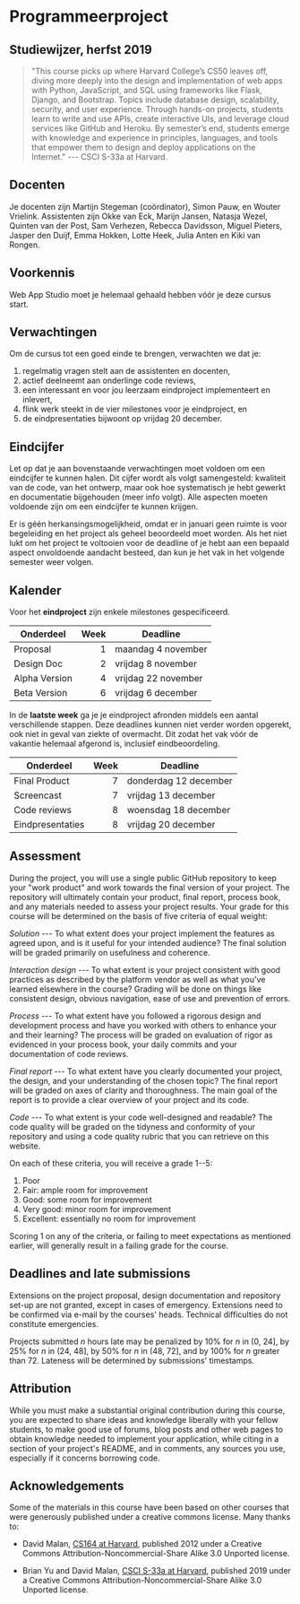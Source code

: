# Programmeerproject

## Studiewijzer, herfst 2019

> "This course picks up where Harvard College’s CS50 leaves off, diving more deeply into the design and implementation of web apps with Python, JavaScript, and SQL using frameworks like Flask, Django, and Bootstrap. Topics include database design, scalability, security, and user experience. Through hands-on projects, students learn to write and use APIs, create interactive UIs, and leverage cloud services like GitHub and Heroku. By semester’s end, students emerge with knowledge and experience in principles, languages, and tools that empower them to design and deploy applications on the Internet." --- CSCI S-33a at Harvard.


## Docenten

Je docenten zijn Martijn Stegeman (coördinator), Simon Pauw, en Wouter Vrielink. Assistenten zijn Okke van Eck, Marijn Jansen, Natasja Wezel, Quinten van der Post, Sam Verhezen, Rebecca Davidsson, Miguel Pieters, Jasper den Duijf, Emma Hokken, Lotte Heek, Julia Anten en Kiki van Rongen.


## Voorkennis

Web App Studio moet je helemaal gehaald hebben vóór je deze cursus start.


## Verwachtingen

Om de cursus tot een goed einde te brengen, verwachten we dat je:

1. regelmatig vragen stelt aan de assistenten en docenten,
1. actief deelneemt aan onderlinge code reviews,
1. een interessant en voor jou leerzaam eindproject implementeert en inlevert,
1. flink werk steekt in de vier milestones voor je eindproject, en
1. de eindpresentaties bijwoont op vrijdag 20 december.


## Eindcijfer

Let op dat je aan bovenstaande verwachtingen moet voldoen om een eindcijfer te kunnen halen. Dit cijfer wordt als volgt samengesteld: kwaliteit van de code, van het ontwerp, maar ook hoe systematisch je hebt gewerkt en documentatie bijgehouden (meer info volgt). Alle aspecten moeten voldoende zijn om een eindcijfer te kunnen krijgen.

Er is géén herkansingsmogelijkheid, omdat er in januari geen ruimte is voor begeleiding en het project als geheel beoordeeld moet worden. Als het niet lukt om het project te voltooien voor de deadline of je hebt aan een bepaald aspect onvoldoende aandacht besteed, dan kun je het vak in het volgende semester weer volgen.


## Kalender

Voor het **eindproject** zijn enkele milestones gespecificeerd. 

| Onderdeel     | Week | Deadline               |
| ------------- | ---: | ---------------------- |
| Proposal      |    1 |    maandag  4 november |
| Design Doc    |    2 |    vrijdag  8 november |
| Alpha Version |    4 |    vrijdag 22 november |
| Beta Version  |    6 |    vrijdag  6 december |

In de **laatste week** ga je je eindproject afronden middels een aantal verschillende stappen. Deze deadlines kunnen niet verder worden opgerekt, ook niet in geval van ziekte of overmacht. Dit zodat het vak vóór de vakantie helemaal afgerond is, inclusief eindbeoordeling.

| Onderdeel        | Week   | Deadline              |
| ---------------- | -----: | --------------------- |
| Final Product    |      7 | donderdag 12 december |
| Screencast       |      7 |   vrijdag 13 december |
| Code reviews     |      8 |  woensdag 18 december |
| Eindpresentaties |      8 |   vrijdag 20 december |


## Assessment

During the project, you will use a single public GitHub repository to keep your "work product" and work towards the final version of your project. The repository will ultimately contain your product, final report, process book, and any materials needed to assess your project results. Your grade for this course will be determined on the basis of five criteria of equal weight:

*Solution* --- To what extent does your project implement the features as agreed upon, and is it useful for your intended audience? The final solution will be graded primarily on usefulness and coherence.

*Interaction design* --- To what extent is your project consistent with good practices as described by the platform vendor as well as what you've learned elsewhere in the course? Grading will be done on things like consistent design, obvious navigation, ease of use and prevention of errors.

*Process* --- To what extent have you followed a rigorous design and development process and have you worked with others to enhance your and their learning? The process will be graded on evaluation of rigor as evidenced in your process book, your daily commits and your documentation of code reviews.

*Final report* --- To what extent have you clearly documented your project, the design, and your understanding of the chosen topic? The final report will be graded on axes of clarity and thoroughness. The main goal of the report is to provide a clear overview of your project and its code.

*Code* --- To what extent is your code well-designed and readable? The code quality will be graded  on the tidyness and conformity of your repository and using a code quality rubric that you can retrieve on this website.

On each of these criteria, you will receive a grade 1--5:

1. Poor
2. Fair: ample room for improvement
3. Good: some room for improvement
4. Very good: minor room for improvement
5. Excellent: essentially no room for improvement

Scoring 1 on any of the criteria, or failing to meet expectations as mentioned earlier, will generally result in a failing grade for the course.


## Deadlines and late submissions

Extensions on the project proposal, design documentation and repository set-up are not granted, except in cases of emergency. Extensions need to be confirmed via e-mail by the courses' heads. Technical difficulties do not constitute emergencies.

Projects submitted *n* hours late may be penalized by 10% for *n* in (0, 24], by 25% for *n* in (24, 48], by 50% for *n* in (48, 72], and by 100% for *n* greater than 72. Lateness will be determined by submissions' timestamps.


## Attribution

While you must make a substantial original contribution during this course, you are expected to share ideas and knowledge liberally with your fellow students, to make good use of forums, blog posts and other web pages to obtain knowledge needed to implement your application, while citing in a section of your project's README, and in comments, any sources you use, especially if it concerns borrowing code.


## Acknowledgements

Some of the materials in this course have been based on other courses that were generously published under a creative commons license. Many thanks to:

- David Malan, [CS164 at Harvard](http://cs164.tv/2012/spring/), published 2012 under a Creative Commons Attribution-Noncommercial-Share Alike 3.0 Unported license.

- Brian Yu and David Malan, [CSCI S-33a at Harvard](https://cs50.harvard.edu/extension/web/2019/spring/syllabus/), published 2019 under a Creative Commons Attribution-Noncommercial-Share Alike 3.0 Unported license.
